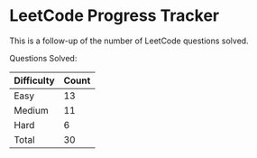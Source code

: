 # LeetCode Progress Tracker

This is a follow-up of the number of LeetCode questions solved.

Questions Solved:

Difficulty   | Count
------------ | -----
Easy         | 13
Medium       | 11
Hard         | 6
Total        | 30

